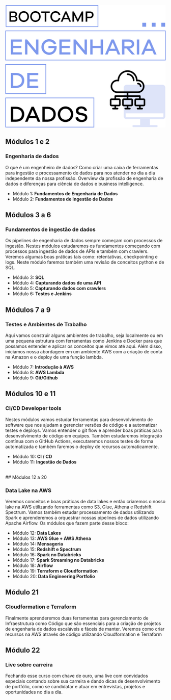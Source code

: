 <p align="center">
  <img width="509" height="384" src="logoEngDados.png">
</p>

## Módulos 1 e 2

### Engenharia de dados

O que é um engenheiro de dados? Como criar uma caixa de ferramentas para ingestão e processamento de dados para nos atender no dia a dia independente da nossa profissão. Overview da profissão de engenharia de dados e diferenças para ciência de dados e business intelligence.

* Módulo 1: **Fundamentos de Engenharia de Dados**
* Módulo 2: **Fundamentos de Ingestão de Dados**

## Módulos 3 a 6

### Fundamentos de ingestão de dados

Os pipelines de engenharia de dados sempre começam com processos de ingestão. Nestes módulos estudaremos os fundamentos começando com processos para ingestão de dados de APIs e também com crawlers. Veremos algumas boas práticas tais como: retentativas, checkpointing e logs. Neste módulo faremos também uma revisão de conceitos python e de SQL.

* Módulo 3: **SQL**
* Módulo 4: **Capturando dados de uma API**
* Módulo 5: **Capturando dados com crawlers**
* Módulo 6: **Testes e Jenkins**

## Módulos 7 a 9

### Testes e Ambientes de Trabalho

Aqui vamos construir alguns ambientes de trabalho, seja localmente ou em uma pequena estrutura com ferramentas como Jenkins e Docker para que possamos entender e aplicar os conceitos que vimos até aqui. Além disso, iniciamos nossa abordagem em um ambiente AWS com a criação de conta na Amazon e o deploy de uma função lambda.

* Módulo 7: **Introdução à AWS**
* Módulo 8: **AWS Lambda**
* Módulo 9: **Git/Github**

## Módulos 10 e 11

### CI/CD Developer tools

Nestes módulos vamos estudar ferramentas para desenvolvimento de software que nos ajudam a gerenciar versões de código e a automatizar testes e deploys. Vamos entender o git flow e aprender boas práticas para desenvolvimento de código em equipes. Também estudaremos integração contínua com o GitHub Actions, executaremos nossos testes de forma automatizada e também faremos o deploy de recursos automaticamente.

* Módulo 10: **CI / CD**
* Módulo 11: **Ingestão de Dados**

<br>
## Módulos 12 a 20

### Data Lake na AWS

Veremos conceitos e boas práticas de data lakes e então criaremos o nosso lake na AWS utilizando ferramentas como S3, Glue, Athena e Redshift Spectrum. Vamos também estudar processamento de dados utilizando Spark e aprenderemos a orquestrar nossas pipelines de dados utilizando Apache Airflow.
Os módulos que fazem parte desse bloco:

* Módulo 12: **Data Lakes**
* Módulo 13: **AWS Glue + AWS Athena**
* Módulo 14: **Mensageria**
* Módulo 15: **Redshift e Spectrum**
* Módulo 16: **Spark no Databricks**
* Módulo 17: **Spark Streaming no Databricks**
* Módulo 18: **Airflow**
* Módulo 19: **Terraform e Cloudformation**
* Módulo 20: **Data Engineering Portfolio**

## Módulo 21

### Cloudformation e Terraform

Finalmente aprenderemos duas ferramentas para gerenciamento de Infraestrutura como Código que são essenciais para a criação de projetos de engenharia de dados escaláveis e fáceis de manter. Veremos como criar recursos na AWS através de código utilizando Cloudformation e Terraform

## Módulo 22

### Live sobre carreira

Fechando esse curso com chave de ouro, uma live com convidados especiais contando sobre sua carreira e dando dicas de desenvolvimento de portfólio, como se candidatar e atuar em entrevistas, projetos e oportunidades no dia a dia.
